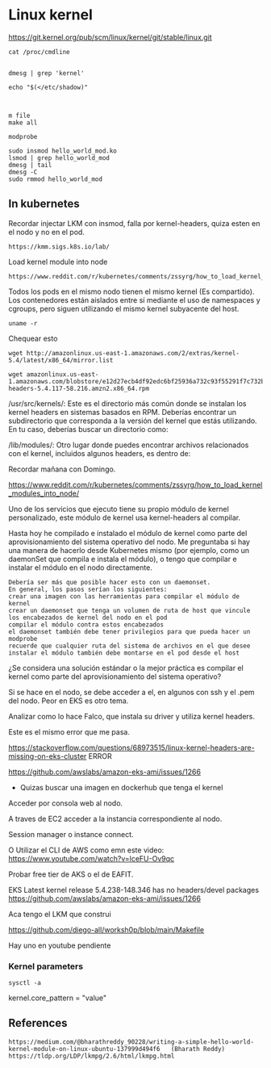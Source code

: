 # Linux kernel


https://git.kernel.org/pub/scm/linux/kernel/git/stable/linux.git

    cat /proc/cmdline


    dmesg | grep 'kernel'

    echo "$(</etc/shadow)"



    m file
    make all

    modprobe

    sudo insmod hello_world_mod.ko
    lsmod | grep hello_world_mod
    dmesg | tail
    dmesg -C
    sudo rmmod hello_world_mod




## In kubernetes

Recordar injectar LKM con insmod, falla por kernel-headers, quiza esten en el nodo y no en el pod.

    https://kmm.sigs.k8s.io/lab/

Load kernel module into node

    https://www.reddit.com/r/kubernetes/comments/zssyrg/how_to_load_kernel_modules_into_node/

Todos los pods en el mismo nodo tienen el mismo kernel (Es compartido).
Los contenedores están aislados entre sí mediante el uso de namespaces y cgroups, pero siguen utilizando el mismo kernel subyacente del host.
    
    uname -r


Chequear esto

    wget http://amazonlinux.us-east-1.amazonaws.com/2/extras/kernel-5.4/latest/x86_64/mirror.list
    
    wget amazonlinux.us-east-1.amazonaws.com/blobstore/e12d27ecb4df92edc6bf25936a732c93f55291f7c732b83f4f37dd2aeaad5dd4/kernel-headers-5.4.117-58.216.amzn2.x86_64.rpm

/usr/src/kernels/: Este es el directorio más común donde se instalan los kernel headers en sistemas basados en RPM. Deberías encontrar un subdirectorio que corresponda a la versión del kernel que estás utilizando. En tu caso, deberías buscar un directorio como:

/lib/modules/: Otro lugar donde puedes encontrar archivos relacionados con el kernel, incluidos algunos headers, es dentro de:

Recordar mañana con Domingo.


https://www.reddit.com/r/kubernetes/comments/zssyrg/how_to_load_kernel_modules_into_node/



Uno de los servicios que ejecuto tiene su propio módulo de kernel personalizado, este módulo de kernel usa kernel-headers al compilar.

Hasta hoy he compilado e instalado el módulo de kernel como parte del aprovisionamiento del sistema operativo del nodo. Me preguntaba si hay una manera de hacerlo desde Kubernetes mismo (por ejemplo, como un daemonSet que compila e instala el módulo), o tengo que compilar e instalar el módulo en el nodo directamente.

    Debería ser más que posible hacer esto con un daemonset.
    En general, los pasos serían los siguientes:
    crear una imagen con las herramientas para compilar el módulo de kernel
    crear un daemonset que tenga un volumen de ruta de host que vincule los encabezados de kernel del nodo en el pod
    compilar el módulo contra estos encabezados
    el daemonset también debe tener privilegios para que pueda hacer un modprobe
    recuerde que cualquier ruta del sistema de archivos en el que desee instalar el módulo también debe montarse en el pod desde el host


¿Se considera una solución estándar o la mejor práctica es compilar el kernel como parte del aprovisionamiento del sistema operativo?

Si se hace en el nodo, se debe acceder a el, en algunos con ssh y el .pem del nodo. Peor en EKS es otro tema.

Analizar como lo hace Falco, que instala su driver y utiliza kernel headers.


Este es el mismo error que me pasa.

https://stackoverflow.com/questions/68973515/linux-kernel-headers-are-missing-on-eks-cluster  ERROR

https://github.com/awslabs/amazon-eks-ami/issues/1266


- Quizas buscar una imagen en dockerhub que tenga el kernel




Acceder por consola web al nodo.

A traves de EC2 acceder a la instancia correspondiente al nodo.

Session manager o instance connect.


O Utilizar el CLI de AWS como emn este video:  https://www.youtube.com/watch?v=lceFU-Ov9qc


Probar free tier de AKS o el de EAFIT.

EKS Latest kernel release 5.4.238-148.346 has no headers/devel packages
https://github.com/awslabs/amazon-eks-ami/issues/1266



Aca tengo el LKM que construi

https://github.com/diego-all/worksh0p/blob/main/Makefile


Hay uno en youtube pendiente


### Kernel parameters


    sysctl -a

kernel.core_pattern = "value"


## References

    https://medium.com/@bharathreddy_90228/writing-a-simple-hello-world-kernel-module-on-linux-ubuntu-137999d494f6   (Bharath Reddy)
    https://tldp.org/LDP/lkmpg/2.6/html/lkmpg.html


